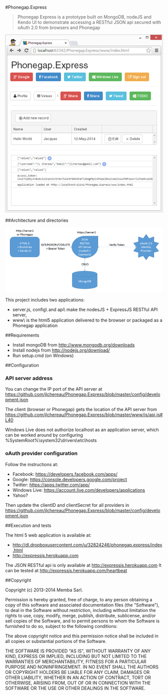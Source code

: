 #Phonegap.Express

> Phonegap Express is a prototype built on MongoDB, nodeJS and Kendo UI to demonstrate accessing a RESTful JSON api secured with oAuth 2.0 from browsers and Phonegap

![Web Application](https://raw.githubusercontent.com/jlchereau/Phonegap.Express/master/docs/webapp.png "Web Application")

##Architecture and directories

![Architecture](https://raw.githubusercontent.com/jlchereau/Phonegap.Express/master/docs/architecture.png "Architecture")

This project includes two applications:

- server.js, config\ and api\ make the nodesJS + ExpressJS RESTful API server,
- www\ is the html5 application delivered to the browser or packaged as a Phonegap application

##Requirements

- Install mongoDB from http://www.mongodb.org/downloads
- Install nodejs from http://nodejs.org/download/
- Run setup.cmd (on Windows)

##Configuration

### API server address

You can change the IP port of the API server at https://github.com/jlchereau/Phonegap.Express/blob/master/config/development.json

The client (browser or Phonegap) gets the location of the API server from https://github.com/jlchereau/Phonegap.Express/blob/master/www/js/api.js#L40

Windows Live does not authorize localhost as an application server, which can be worked around by configuring %SystemRoot%\system32\drivers\etc\hosts

### oAuth provider configuration

Follow the instructions at:

- Facebook: https://developers.facebook.com/apps/
- Google: https://console.developers.google.com/project
- Twitter: https://apps.twitter.com/app/
- Windows Live: https://account.live.com/developers/applications
- Yahoo?

Then update the clientID and clientSecret for all providers in https://github.com/jlchereau/Phonegap.Express/blob/master/config/development.json

##Execution and tests

The html 5 web application is available at:
- http://dl.dropboxusercontent.com/u/32824246/phonegap.express/index.html
- http://expressjs.herokuapp.com

The JSON RESTful api is only available at http://expressjs.herokuapp.com
It can be tested at http://expressjs.herokuapp.com/heartbeat

##Copyright

Copyright (c) 2013-2014 Memba Sarl.

Permission is hereby granted, free of charge, to any person
obtaining a copy of this software and associated documentation
files (the "Software"), to deal in the Software without
restriction, including without limitation the rights to use,
copy, modify, merge, publish, distribute, sublicense, and/or sell
copies of the Software, and to permit persons to whom the
Software is furnished to do so, subject to the following
conditions:

The above copyright notice and this permission notice shall be
included in all copies or substantial portions of the Software.

THE SOFTWARE IS PROVIDED "AS IS", WITHOUT WARRANTY OF ANY KIND,
EXPRESS OR IMPLIED, INCLUDING BUT NOT LIMITED TO THE WARRANTIES
OF MERCHANTABILITY, FITNESS FOR A PARTICULAR PURPOSE AND
NONINFRINGEMENT. IN NO EVENT SHALL THE AUTHORS OR COPYRIGHT
HOLDERS BE LIABLE FOR ANY CLAIM, DAMAGES OR OTHER LIABILITY,
WHETHER IN AN ACTION OF CONTRACT, TORT OR OTHERWISE, ARISING
FROM, OUT OF OR IN CONNECTION WITH THE SOFTWARE OR THE USE OR
OTHER DEALINGS IN THE SOFTWARE.
